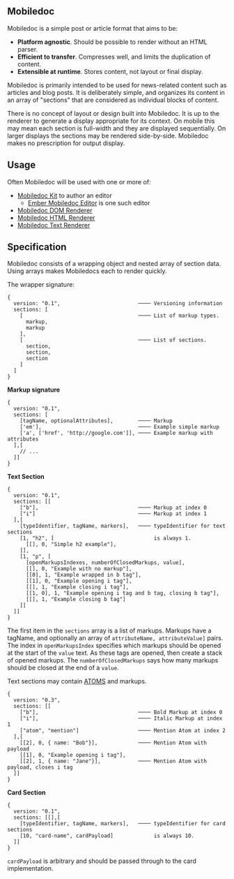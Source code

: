 ## Mobiledoc

Mobiledoc is a simple post or article format that aims to be:

* **Platform agnostic**. Should be possible to render without an HTML parser.
* **Efficient to transfer**. Compresses well, and limits the duplication of
  content.
* **Extensible at runtime**. Stores content, not layout or final display.

Mobiledoc is primarily intended to be used for news-related content such as
articles and blog posts. It is deliberately simple, and organizes its content
in an array of "sections" that are considered as individual blocks of content.

There is no concept of layout or design built into Mobiledoc. It is up to the
renderer to generate a display appropriate for its context. On mobile this may
mean each section is full-width and they are displayed sequentially. On larger
displays the sections may be rendered side-by-side. Mobiledoc makes no
prescription for output display.

## Usage

Often Mobiledoc will be used with one or more of:

* [Mobiledoc Kit](https://github.com/bustlelabs/mobiledoc-kit) to author an editor
  * [Ember Mobiledoc Editor](https://github.com/bustlelabs/ember-mobiledoc-editor) is one such editor 
* [Mobiledoc DOM Renderer](https://github.com/bustlelabs/mobiledoc-dom-renderer)
* [Mobiledoc HTML Renderer](https://github.com/bustlelabs/mobiledoc-html-renderer)
* [Mobiledoc Text Renderer](https://github.com/bustlelabs/mobiledoc-text-renderer)

## Specification

Mobiledoc consists of a wrapping object and nested array of section data. Using
arrays makes Mobiledocs each to render quickly.

The wrapper signature:

```
{
  version: "0.1",                         ──── Versioning information
  sections: [
    [                                     ──── List of markup types.
      markup,
      markup
    ],
    [                                     ──── List of sections.
      section,
      section,
      section
    ]
  ]
}
```

**Markup signature**

```
{
  version: "0.1",
  sections: [
    [tagName, optionalAttributes],        ──── Markup
    ['em'],                               ──── Example simple markup
    ['a', ['href', 'http://google.com']], ──── Example markup with attributes
  ],[
    // ...
  ]]
}
```

**Text Section**

```
{
  version: "0.1",
  sections: [[
    ["b"],                                ──── Markup at index 0
    ["i"]                                 ──── Markup at index 1
  ],[
    [typeIdentifier, tagName, markers],   ──── typeIdentifier for text sections
    [1, "h2", [                                is always 1.
      [[], 0, "Simple h2 example"],
    ]],
    [1, "p", [
      [openMarkupsIndexes, numberOfClosedMarkups, value],
      [[], 0, "Example with no markup"],
      [[0], 1, "Example wrapped in b tag"],
      [[1], 0, "Example opening i tag"],
      [[], 1, "Example closing i tag"],
      [[1, 0], 1, "Example opening i tag and b tag, closing b tag"],
      [[], 1, "Example closing b tag"]
    ]]
  ]]
}
```

The first item in the `sections` array is a list of markups. Markups have
a tagName, and optionally an array of `attributeName, attributeValue]` pairs.
The index in `openMarkupsIndex` specifies which markups should be opened at
the start of the `value` text. As these tags are opened, then create a stack
of opened markups. The `numberOfClosedMarkups` says how many markups should
be closed at the end of a `value`.

Text sections may contain [ATOMS](ATOMS.md) and markups.


```
{
  version: "0.3",
  sections: [[
    ["b"],                                ──── Bold Markup at index 0
    ["i"],                                ──── Italic Markup at index 1
    ["atom", "mention"]                   ──── Mention Atom at index 2
  ],[
    [[2], 0, { name: "Bob"}],             ──── Mention Atom with payload
    [[1], 0, "Example opening i tag"],
    [[2], 1, { name: "Jane"}],            ──── Mention Atom with payload, closes i tag
  ]]
}
```

**Card Section**

```
{
  version: "0.1",
  sections: [[],[
    [typeIdentifier, tagName, markers],   ──── typeIdentifier for card sections
    [10, "card-name", cardPayload]             is always 10.
  ]]
}
```

`cardPayload` is arbitrary and should be passed through to the card
implementation.
